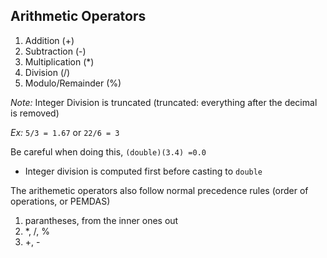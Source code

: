 ## Arithmetic Operators
1. Addition (+)
2. Subtraction (-)
3. Multiplication (*)
4. Division (/)
5. Modulo/Remainder (%)

*Note:* Integer Division is truncated 
(truncated: everything after the decimal is removed)

*Ex:* `5/3 = 1.67` or  `22/6 = 3`

Be careful when doing this, `(double)(3.4) =0.0`
- Integer division is computed first before casting to `double`

The arithemetic operators also follow normal precedence rules (order of operations, or PEMDAS)

1. parantheses, from the inner ones out
2. *, /, %
3. +, -